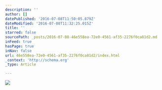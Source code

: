 ```yaml
---
description: ''
author: []
datePublished: '2016-07-08T11:50:05.879Z'
dateModified: '2016-07-08T11:32:25.015Z'
title: ''
starred: false
sourcePath: _posts/2016-07-08-46e558ea-72e0-4561-af35-2276f0ca81d2.md
inFeed: true
hasPage: true
inNav: false
url: 46e558ea-72e0-4561-af35-2276f0ca81d2/index.html
_context: 'http://schema.org'
_type: Article

---
```

![](https://the-grid-user-content.s3-us-west-2.amazonaws.com/b0ded0b8-7b6a-4692-b6de-a19ab3fad184.jpg)